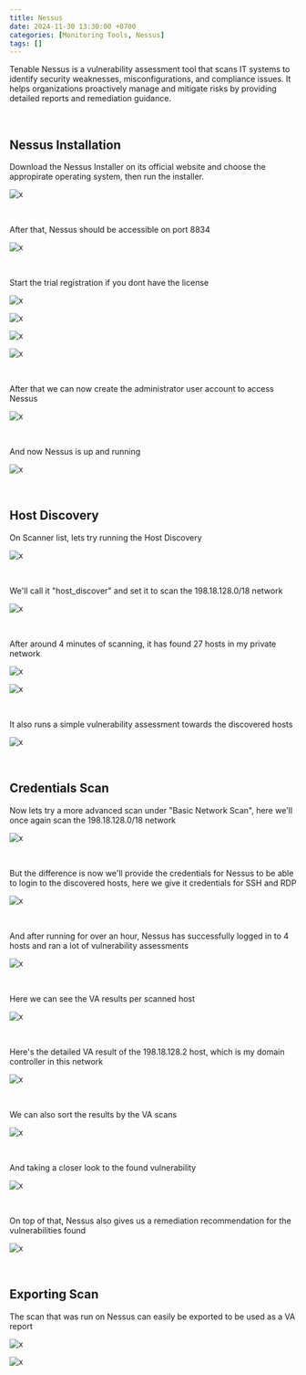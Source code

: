 ```yaml
---
title: Nessus
date: 2024-11-30 13:30:00 +0700
categories: [Monitoring Tools, Nessus]
tags: []
---
```


Tenable Nessus is a vulnerability assessment tool that scans IT systems to identify security weaknesses, misconfigurations, and compliance issues. It helps organizations proactively manage and mitigate risks by providing detailed reports and remediation guidance.

<br>

## Nessus Installation

Download the Nessus Installer on its official website and choose the appropirate operating system, then run the installer.

![x](/static/2024-11-30-nessus/00.png)

<br>

After that, Nessus should be accessible on port 8834

![x](/static/2024-11-30-nessus/01.png)

<br>

Start the trial registration if you dont have the license

![x](/static/2024-11-30-nessus/02.png)

![x](/static/2024-11-30-nessus/03.png)

![x](/static/2024-11-30-nessus/04.png)

![x](/static/2024-11-30-nessus/05.png)

<br>

After that we can now create the administrator user account to access Nessus

![x](/static/2024-11-30-nessus/06.png)

<br>

And now Nessus is up and running

![x](/static/2024-11-30-nessus/07.png)

<br>

## Host Discovery

On Scanner list, lets try running the Host Discovery

![x](/static/2024-11-30-nessus/08.png)

<br>

We'll call it "host_discover" and set it to scan the 198.18.128.0/18 network

![x](/static/2024-11-30-nessus/09.png)

<br>

After around 4 minutes of scanning, it has found 27 hosts in my private network

![x](/static/2024-11-30-nessus/10.png)

![x](/static/2024-11-30-nessus/11.png)

<br>

It also runs a simple vulnerability assessment towards the discovered hosts

![x](/static/2024-11-30-nessus/12.png)

<br>

## Credentials Scan

Now lets try a more advanced scan under "Basic Network Scan", here we'll once again scan the 198.18.128.0/18 network

![x](/static/2024-11-30-nessus/13.png)

<br>

But the difference is now we'll provide the credentials for Nessus to be able to login to the discovered hosts, here we give it credentials for SSH and RDP

![x](/static/2024-11-30-nessus/14.png)

<br>

And after running for over an hour, Nessus has successfully logged in to 4 hosts and ran a lot of vulnerability assessments

![x](/static/2024-11-30-nessus/15.png)

<br>

Here we can see the VA results per scanned host

![x](/static/2024-11-30-nessus/16.png)

<br>

Here's the detailed VA result of the 198.18.128.2 host, which is my domain controller in this network

![x](/static/2024-11-30-nessus/17.png)

<br>

We can also sort the results by the VA scans

![x](/static/2024-11-30-nessus/18.png)

<br>

And taking a closer look to the found vulnerability

![x](/static/2024-11-30-nessus/19.png)

<br>

On top of that, Nessus also gives us a remediation recommendation for the vulnerabilities found

![x](/static/2024-11-30-nessus/20.png)

<br>


## Exporting Scan

The scan that was run on Nessus can easily be exported to be used as a VA report

![x](/static/2024-11-30-nessus/21.png)

![x](/static/2024-11-30-nessus/22.png)

<br>


































